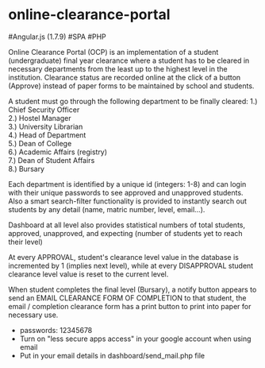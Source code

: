 # online-clearance-portal

#Angular.js (1.7.9)
#SPA
#PHP

Online Clearance Portal (OCP) is an implementation of a student (undergraduate) final year clearance where a student has to be cleared in necessary departments from the least up to the highest level in the institution. Clearance status are recorded online at the click of a button (Approve) instead of paper forms to be maintained by school and students.

A student must go through the following department to be finally cleared:
1.) Chief Security Officer   
2.) Hostel Manager   
3.) University Librarian   
4.) Head of Department    
5.) Dean of College      
6.) Academic Affairs (registry)    
7.) Dean of Student Affairs     
8.) Bursary     

Each department is identified by a unique id (integers: 1-8) and can login with their unique passwords to see approved and unapproved students. Also a smart search-filter functionality is provided to instantly search out students by any detail (name, matric number, level, email...).

Dashboard at all level also provides statistical numbers of total students, approved, unapproved, and expecting (number of students yet to reach their level)

At every APPROVAL, student's clearance level value in the database is incremented by 1 (implies next level), while at every DISAPPROVAL student clearance level value is reset to the current level.

When student completes the final level (Bursary), a notify button appears to send an EMAIL CLEARANCE FORM OF COMPLETION to that student, the email / completion clearance form has a print button to print into paper for necessary use.


* passwords: 12345678
* Turn on "less secure apps access" in your google account when using email
* Put in your email details in dashboard/send_mail.php file
